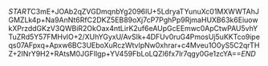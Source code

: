 $START$C3mE+JOAb2qZVGDmqnbYg2096lU+5LdryaTYunuXc01MXWWTAhJGMZLk4p+Na9AnNt6RfC2DKZ5EB89oXj7cP7PghPp9RjmaHUXB63k6EiuowkXPrzddGKzV3QWBiR2OkOax4ntLirK2uf6eAUpGcEEmwc0ApCtwPAU5vhYTuZRd5Y57FMHvlO+2/XUhYGyxU/AvSIk+4DFUv0ruG4PmosUj5uKKTco9ipeqs07AFpxq+Apxw6BC3UEboXuRczWtvlpNw0xhrar+c4Mveu1O0yS5C2qrTHZ+2INrY9H2+RAtsM0JGFIlgp+YV459FbLoLQZl6fx7lr7qgy0Ge1zcYA==$END$